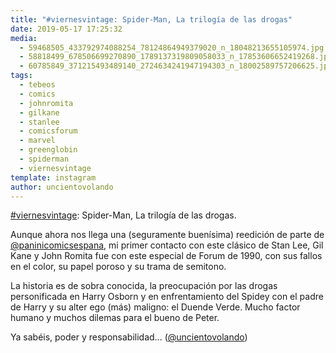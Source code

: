 ```yaml
---
title: "#viernesvintage: Spider-Man, La trilogía de las drogas"
date: 2019-05-17 17:25:32
media: 
  - 59468505_433792974088254_78124864949379020_n_18048213655105974.jpg
  - 58818499_678506699270890_1789137319809058033_n_17853606652419268.jpg
  - 60785849_371215493489140_2724634241947194303_n_18002589757206625.jpg
tags: 
  - tebeos
  - comics
  - johnromita
  - gilkane
  - stanlee
  - comicsforum
  - marvel
  - greenglobin
  - spiderman
  - viernesvintage
template: instagram
author: uncientovolando
---
```


[#viernesvintage](/tags/viernesvintage): Spider-Man, La trilogía de las drogas.

Aunque ahora nos llega una (seguramente buenísima) reedición de parte de [@paninicomicsespana](https://instagram.com/paninicomicsespana), mi primer contacto con este clásico de Stan Lee, Gil Kane y John Romita fue con este especial de Forum de 1990, con sus fallos en el color, su papel poroso y su trama de semitono.

La historia es de sobra conocida, la preocupación por las drogas personificada en Harry Osborn y en enfrentamiento del Spidey con el padre de Harry y su alter ego (más) maligno: el Duende Verde. Mucho factor humano y muchos dilemas para el bueno de Peter.

Ya sabéis, poder y responsabilidad... ([@uncientovolando](https://instagram.com/uncientovolando))







